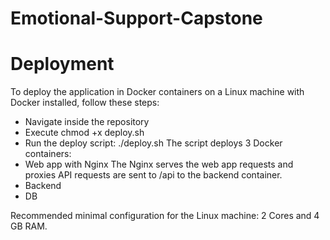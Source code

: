 # Emotional-Support-Capstone
# Deployment
To deploy the application in Docker containers on a Linux machine with Docker installed, follow these steps:
* Navigate inside the repository
* Execute chmod +x deploy.sh
* Run the deploy script: ./deploy.sh
The script deploys 3 Docker containers:
* Web app with Nginx The Nginx serves the web app requests and proxies API requests are sent to /api to the backend container.
* Backend
* DB

Recommended minimal configuration for the Linux machine: 2 Cores and 4 GB RAM.
